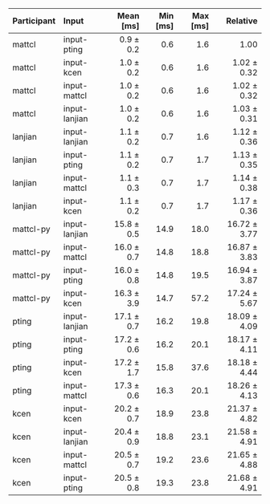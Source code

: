 | Participant | Input | Mean [ms] | Min [ms] | Max [ms] | Relative |
|:---|:---|---:|---:|---:|---:|
| mattcl | input-pting | 0.9 ± 0.2 | 0.6 | 1.6 | 1.00 |
| mattcl | input-kcen | 1.0 ± 0.2 | 0.6 | 1.6 | 1.02 ± 0.32 |
| mattcl | input-mattcl | 1.0 ± 0.2 | 0.6 | 1.6 | 1.02 ± 0.32 |
| mattcl | input-lanjian | 1.0 ± 0.2 | 0.6 | 1.6 | 1.03 ± 0.31 |
| lanjian | input-lanjian | 1.1 ± 0.2 | 0.7 | 1.6 | 1.12 ± 0.36 |
| lanjian | input-pting | 1.1 ± 0.2 | 0.7 | 1.7 | 1.13 ± 0.35 |
| lanjian | input-mattcl | 1.1 ± 0.3 | 0.7 | 1.7 | 1.14 ± 0.38 |
| lanjian | input-kcen | 1.1 ± 0.2 | 0.7 | 1.7 | 1.17 ± 0.36 |
| mattcl-py | input-lanjian | 15.8 ± 0.5 | 14.9 | 18.0 | 16.72 ± 3.77 |
| mattcl-py | input-mattcl | 16.0 ± 0.7 | 14.8 | 18.8 | 16.87 ± 3.83 |
| mattcl-py | input-pting | 16.0 ± 0.8 | 14.8 | 19.5 | 16.94 ± 3.87 |
| mattcl-py | input-kcen | 16.3 ± 3.9 | 14.7 | 57.2 | 17.24 ± 5.67 |
| pting | input-lanjian | 17.1 ± 0.7 | 16.2 | 19.8 | 18.09 ± 4.09 |
| pting | input-pting | 17.2 ± 0.6 | 16.2 | 20.1 | 18.17 ± 4.11 |
| pting | input-kcen | 17.2 ± 1.7 | 15.8 | 37.6 | 18.18 ± 4.44 |
| pting | input-mattcl | 17.3 ± 0.6 | 16.3 | 20.1 | 18.26 ± 4.13 |
| kcen | input-kcen | 20.2 ± 0.7 | 18.9 | 23.8 | 21.37 ± 4.82 |
| kcen | input-lanjian | 20.4 ± 0.9 | 18.8 | 23.1 | 21.58 ± 4.91 |
| kcen | input-mattcl | 20.5 ± 0.7 | 19.2 | 23.6 | 21.65 ± 4.88 |
| kcen | input-pting | 20.5 ± 0.8 | 19.3 | 23.8 | 21.68 ± 4.91 |
